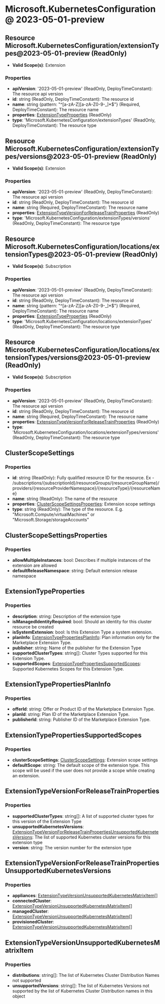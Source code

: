 # Microsoft.KubernetesConfiguration @ 2023-05-01-preview

## Resource Microsoft.KubernetesConfiguration/extensionTypes@2023-05-01-preview (ReadOnly)
* **Valid Scope(s)**: Extension
### Properties
* **apiVersion**: '2023-05-01-preview' (ReadOnly, DeployTimeConstant): The resource api version
* **id**: string (ReadOnly, DeployTimeConstant): The resource id
* **name**: string {pattern: "^[a-zA-Z][a-zA-Z0-9-_]*$"} (Required, DeployTimeConstant): The resource name
* **properties**: [ExtensionTypeProperties](#extensiontypeproperties) (ReadOnly)
* **type**: 'Microsoft.KubernetesConfiguration/extensionTypes' (ReadOnly, DeployTimeConstant): The resource type

## Resource Microsoft.KubernetesConfiguration/extensionTypes/versions@2023-05-01-preview (ReadOnly)
* **Valid Scope(s)**: Extension
### Properties
* **apiVersion**: '2023-05-01-preview' (ReadOnly, DeployTimeConstant): The resource api version
* **id**: string (ReadOnly, DeployTimeConstant): The resource id
* **name**: string (Required, DeployTimeConstant): The resource name
* **properties**: [ExtensionTypeVersionForReleaseTrainProperties](#extensiontypeversionforreleasetrainproperties) (ReadOnly)
* **type**: 'Microsoft.KubernetesConfiguration/extensionTypes/versions' (ReadOnly, DeployTimeConstant): The resource type

## Resource Microsoft.KubernetesConfiguration/locations/extensionTypes@2023-05-01-preview (ReadOnly)
* **Valid Scope(s)**: Subscription
### Properties
* **apiVersion**: '2023-05-01-preview' (ReadOnly, DeployTimeConstant): The resource api version
* **id**: string (ReadOnly, DeployTimeConstant): The resource id
* **name**: string {pattern: "^[a-zA-Z][a-zA-Z0-9-_]*$"} (Required, DeployTimeConstant): The resource name
* **properties**: [ExtensionTypeProperties](#extensiontypeproperties) (ReadOnly)
* **type**: 'Microsoft.KubernetesConfiguration/locations/extensionTypes' (ReadOnly, DeployTimeConstant): The resource type

## Resource Microsoft.KubernetesConfiguration/locations/extensionTypes/versions@2023-05-01-preview (ReadOnly)
* **Valid Scope(s)**: Subscription
### Properties
* **apiVersion**: '2023-05-01-preview' (ReadOnly, DeployTimeConstant): The resource api version
* **id**: string (ReadOnly, DeployTimeConstant): The resource id
* **name**: string (Required, DeployTimeConstant): The resource name
* **properties**: [ExtensionTypeVersionForReleaseTrainProperties](#extensiontypeversionforreleasetrainproperties) (ReadOnly)
* **type**: 'Microsoft.KubernetesConfiguration/locations/extensionTypes/versions' (ReadOnly, DeployTimeConstant): The resource type

## ClusterScopeSettings
### Properties
* **id**: string (ReadOnly): Fully qualified resource ID for the resource. Ex - /subscriptions/{subscriptionId}/resourceGroups/{resourceGroupName}/providers/{resourceProviderNamespace}/{resourceType}/{resourceName}
* **name**: string (ReadOnly): The name of the resource
* **properties**: [ClusterScopeSettingsProperties](#clusterscopesettingsproperties): Extension scope settings
* **type**: string (ReadOnly): The type of the resource. E.g. "Microsoft.Compute/virtualMachines" or "Microsoft.Storage/storageAccounts"

## ClusterScopeSettingsProperties
### Properties
* **allowMultipleInstances**: bool: Describes if multiple instances of the extension are allowed
* **defaultReleaseNamespace**: string: Default extension release namespace

## ExtensionTypeProperties
### Properties
* **description**: string: Description of the extension type
* **isManagedIdentityRequired**: bool: Should an identity for this cluster resource be created
* **isSystemExtension**: bool: Is this Extension Type a system extension.
* **planInfo**: [ExtensionTypePropertiesPlanInfo](#extensiontypepropertiesplaninfo): Plan information only for the Marketplace Extension Type.
* **publisher**: string: Name of the publisher for the Extension Type
* **supportedClusterTypes**: string[]: Cluster Types supported for this Extension Type.
* **supportedScopes**: [ExtensionTypePropertiesSupportedScopes](#extensiontypepropertiessupportedscopes): Supported Kubernetes Scopes for this Extension Type.

## ExtensionTypePropertiesPlanInfo
### Properties
* **offerId**: string: Offer or Product ID of the Marketplace Extension Type.
* **planId**: string: Plan ID of the Marketplace Extension Type.
* **publisherId**: string: Publisher ID of the Marketplace Extension Type.

## ExtensionTypePropertiesSupportedScopes
### Properties
* **clusterScopeSettings**: [ClusterScopeSettings](#clusterscopesettings): Extension scope settings
* **defaultScope**: string: The default scope of the extension type. This scope will be used if the user does not provide a scope while creating an extension.

## ExtensionTypeVersionForReleaseTrainProperties
### Properties
* **supportedClusterTypes**: string[]: A list of supported cluster types for this version of the Extension Type
* **unsupportedKubernetesVersions**: [ExtensionTypeVersionForReleaseTrainPropertiesUnsupportedKubernetesVersions](#extensiontypeversionforreleasetrainpropertiesunsupportedkubernetesversions): The list of supported Kubernetes cluster versions for this extension type
* **version**: string: The version number for the extension type

## ExtensionTypeVersionForReleaseTrainPropertiesUnsupportedKubernetesVersions
### Properties
* **appliances**: [ExtensionTypeVersionUnsupportedKubernetesMatrixItem](#extensiontypeversionunsupportedkubernetesmatrixitem)[]
* **connectedCluster**: [ExtensionTypeVersionUnsupportedKubernetesMatrixItem](#extensiontypeversionunsupportedkubernetesmatrixitem)[]
* **managedCluster**: [ExtensionTypeVersionUnsupportedKubernetesMatrixItem](#extensiontypeversionunsupportedkubernetesmatrixitem)[]
* **provisionedCluster**: [ExtensionTypeVersionUnsupportedKubernetesMatrixItem](#extensiontypeversionunsupportedkubernetesmatrixitem)[]

## ExtensionTypeVersionUnsupportedKubernetesMatrixItem
### Properties
* **distributions**: string[]: The list of Kubernetes Cluster Distribution Names not supported
* **unsupportedVersions**: string[]: The list of Kubernetes Versions not supported by the list of Kubernetes Cluster Distribution names in this object

